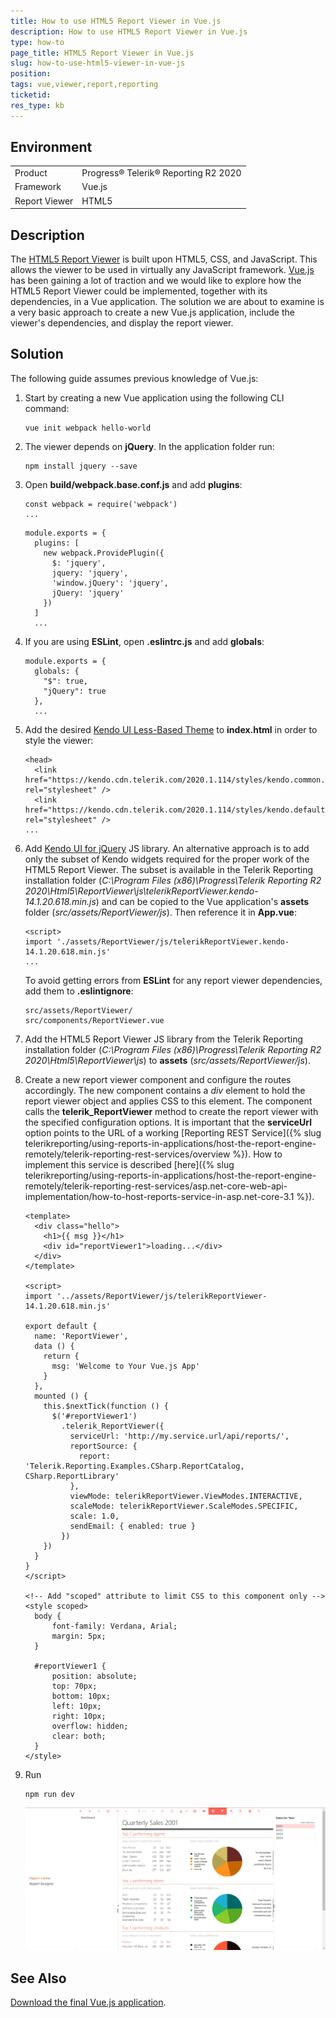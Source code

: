 ```yaml
---
title: How to use HTML5 Report Viewer in Vue.js
description: How to use HTML5 Report Viewer in Vue.js
type: how-to
page_title: HTML5 Report Viewer in Vue.js
slug: how-to-use-html5-viewer-in-vue-js
position: 
tags: vue,viewer,report,reporting
ticketid:
res_type: kb
---
```


## Environment

<table>
	<tr>
		<td>Product</td>
		<td>Progress® Telerik® Reporting R2 2020</td>
	</tr>
	<tr>
		<td>Framework</td>
		<td>Vue.js</td>
	</tr>
	<tr>
		<td>Report Viewer</td>
		<td>HTML5</td>
	</tr>
</table>


## Description

The [HTML5 Report Viewer](../html5-report-viewer) is built upon HTML5, CSS, and JavaScript. This allows the viewer to be used in virtually any JavaScript framework.
[Vue.js](https://vuejs.org/) has been gaining a lot of traction and we would like to explore how the HTML5 Report Viewer could be implemented, together with its dependencies, in a Vue application.
The solution we are about to examine is a very basic approach to create a new Vue.js application, include the viewer's dependencies, and display the report viewer.

## Solution

The following guide assumes previous knowledge of Vue.js:

1. Start by creating a new Vue application using the following CLI command:

	```
	vue init webpack hello-world
	```

2. The viewer depends on **jQuery**. In the application folder run:

	```
	npm install jquery --save
	```
	
3. Open **build/webpack.base.conf.js** and add **plugins**:

	```
	const webpack = require('webpack')
	...
	```

	```
	module.exports = {
	  plugins: [
		new webpack.ProvidePlugin({
		  $: 'jquery',
		  jquery: 'jquery',
		  'window.jQuery': 'jquery',
		  jQuery: 'jquery'
		})
	  ]
	  ...
	```

4. If you are using **ESLint**, open **.eslintrc.js** and add **globals**:

	```
	module.exports = {
	  globals: {
		"$": true,
		"jQuery": true
	  },
	  ...
	```

5. Add the desired [Kendo UI Less-Based Theme](https://docs.telerik.com/kendo-ui/styles-and-layout/appearance-styling) to **index.html** in order to style the viewer:

	```
	<head>
	  <link href="https://kendo.cdn.telerik.com/2020.1.114/styles/kendo.common.min.css" rel="stylesheet" />
	  <link href="https://kendo.cdn.telerik.com/2020.1.114/styles/kendo.default.min.css" rel="stylesheet" />
	...
	```
	
6. Add [Kendo UI for jQuery](https://www.telerik.com/kendo-ui) JS library. An alternative approach is to add only the subset of Kendo widgets required for the proper work of the
HTML5 Report Viewer. The subset is available in the Telerik Reporting installation folder (*C:\Program Files (x86)\Progress\Telerik Reporting R2 2020\Html5\ReportViewer\js\telerikReportViewer.kendo-14.1.20.618.min.js*) 
and can be copied to the Vue application's **assets** folder (*src/assets/ReportViewer/js*). Then reference it in **App.vue**:

	```
	<script>
	import './assets/ReportViewer/js/telerikReportViewer.kendo-14.1.20.618.min.js'
	...
	```
	
	To avoid getting errors from **ESLint** for any report viewer dependencies, add them to **.eslintignore**:
	
	```
	src/assets/ReportViewer/
	src/components/ReportViewer.vue	
	```

7. Add the HTML5 Report Viewer JS library from the Telerik Reporting installation folder (*C:\Program Files (x86)\Progress\Telerik Reporting R2 2020\Html5\ReportViewer\js*) to **assets** (*src/assets/ReportViewer/js*).

8. Create a new report viewer component and configure the routes accordingly. The new component contains a *div* element to hold the report viewer object and applies CSS to this element. The component calls the **telerik_ReportViewer** method to create the report viewer with the specified configuration options. It is important that the **serviceUrl** option points to the URL of a working [Reporting REST Service]({% slug telerikreporting/using-reports-in-applications/host-the-report-engine-remotely/telerik-reporting-rest-services/overview %}). How to implement this service is described [here]({% slug telerikreporting/using-reports-in-applications/host-the-report-engine-remotely/telerik-reporting-rest-services/asp.net-core-web-api-implementation/how-to-host-reports-service-in-asp.net-core-3.1 %}).

	```
	<template>
	  <div class="hello">
		<h1>{{ msg }}</h1>
		<div id="reportViewer1">loading...</div>
	  </div>
	</template>

	<script>
	import '../assets/ReportViewer/js/telerikReportViewer-14.1.20.618.min.js'

	export default {
	  name: 'ReportViewer',
	  data () {
		return {
		  msg: 'Welcome to Your Vue.js App'
		}
	  },
	  mounted () {
		this.$nextTick(function () {
		  $('#reportViewer1')
			.telerik_ReportViewer({
			  serviceUrl: 'http://my.service.url/api/reports/',
			  reportSource: {
				report: 'Telerik.Reporting.Examples.CSharp.ReportCatalog, CSharp.ReportLibrary'
			  },
			  viewMode: telerikReportViewer.ViewModes.INTERACTIVE,
			  scaleMode: telerikReportViewer.ScaleModes.SPECIFIC,
			  scale: 1.0,
			  sendEmail: { enabled: true }
			})
		})
	  }
	}
	</script>

	<!-- Add "scoped" attribute to limit CSS to this component only -->
	<style scoped>
	  body {
		  font-family: Verdana, Arial;
		  margin: 5px;
	  }

	  #reportViewer1 {
		  position: absolute;
		  top: 70px;
		  bottom: 10px;
		  left: 10px;
		  right: 10px;
		  overflow: hidden;
		  clear: both;
	  }
	</style>
	```

9. Run

	```
	npm run dev
	```
	
	![HTML5 Report Viewer in Vue.js](resources/vuer-webpack.png)
	
## See Also

[Download the final Vue.js application](resources/vuer-webpack.zip).
